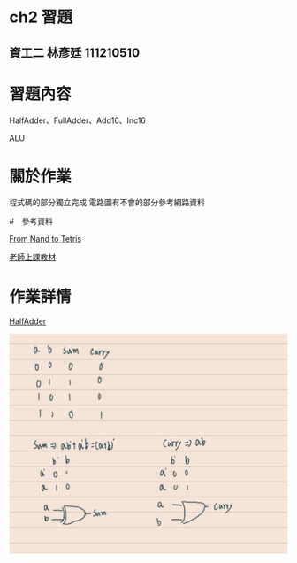 # ch2 習題
資工二 林彥廷
111210510
---
# 習題內容

HalfAdder、FullAdder、Add16、Inc16

ALU

# 關於作業

程式碼的部分獨立完成 電路圖有不會的部分參考網路資料

#　參考資料

<a href="https://www.nand2tetris.org/" target="_blank">From Nand to Tetris</a>

<a href="" target="_blank">老師上課教材</a>

# 作業詳情

<a href="https://github.com/codewhight/_co/blob/master/02/HalfAdder.hdl" target="_blank">HalfAdder</a>

 ![](HalfAdder.jpg)
